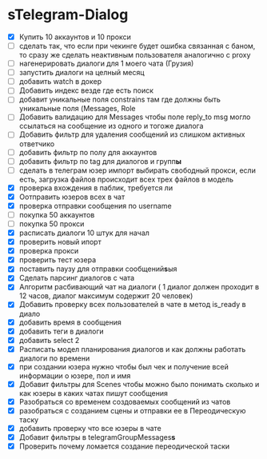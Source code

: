 # **s**Telegram-Dialog

* [X] Купить 10 аккаунтов и 10 прокси
* [ ] сделать так, что если при чекинге будет ошибка связанная с баном, то сразу же сделать неактивным пользователя аналогично с proxy
* [ ] нагенерировать диалоги для 1 моего чата (Грузия)
* [ ] запустить диалоги на целный месяц
* [ ] добавить watch в докер
* [ ] Добавить индекс везде где есть поиск
* [ ] добавит уникальные поля constrains там где должны быть уникальные поля (Messages, Role
* [ ] Добавить валидацию для Messages чтобы поле reply_to msg могло ссылаться на сообщение из одного и тогоже диалога
* [ ] Добавить фильтр для удаления сообщений из слишком активных ответчико
* [ ] добавить фильтр по полу для аккаунтов
* [ ] добавить фильтр по tag для диалогов и групп**ы**
* [ ] сделать в телеграм юзер импорт выбирать свободный прокси, если есть, загрузка файлов происходит всех трех файлов в модель
* [X] проверка вхождения в паблик, требуется ли
* [X] Оотправить юзеров всех в чат
* [X] проверка отправки сообщения по username
* [ ] покупка 50 аккаунтов
* [ ] покупка 50 прокси
* [X] расписать диалоги 10 штук для начал
* [X] проверить новый ипорт
* [X] проверка прокси
* [X] проверить тест юзера
* [X] поставить паузу для отправки сообщений**s**ыя
* [X] Сделать парсинг диалогов с чата
* [X] Алгоритм расбивающий чат на диалоги ( 1 диалог должен проходит в 12 часов, диалог максимум содержит 20 человек)
* [X] Добавить проверку всех пользователей в чате в метод is_ready в диало
* [X] добавить время в сообщения
* [X] добавить теги в диалоги
* [X] добавить select 2
* [X] Расписать модел планирования диалогов и как должны работать диалоги по времени
* [X] при создании юзера нужно чтобы был чек и получение всей информации о юзере, пол и имя
* [X] Добавит фильтры для Scenes чтобы можно было понимать сколько и как юзеры в каких чатах пишут сообщения
* [X] Разобраться со временем создоваемых сообщений из чатов
* [X] разобраться с созданием сцены и отправки ее в Переодическую таску
* [X] добавить проверку что все юзеры в чате
* [X] Добавит фильтры в telegramGroupMessages**s**
* [X] Проверить почему ломается создание переодической таски
